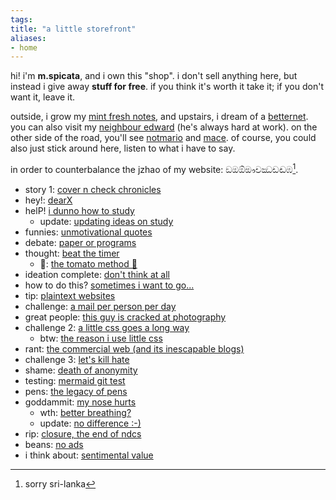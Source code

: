 ```yaml
---
tags: 
title: "a little storefront"
aliases:
- home
---
```


hi! i'm **m.spicata**, and i own this "shop". i don't sell anything here, but instead i give away **stuff for free**. if you think it's worth it take it; if you don't want it, leave it.

outside, i grow my [mint fresh notes](https://spicata.github.io/mint-fresh-notes/), and upstairs, i dream of a [betternet](https://spicata.github.io/betternet/). you can also visit my [neighbour edward](https://eddietheed.github.io/obsidiannotes-v.3/) (he's always hard at work). on the other side of the road, you'll see [notmario](https://notes.notmario.net/) and [mace](https://macesnotes.netlify.app/). of course, you could also just stick around here, listen to what i have to say.

in order to counterbalance the jzhao of my website: ඞඔඕඖචඣඩඬඹ[^1].

- story 1: [cover n check chronicles](coverCheckChronicles.md)
- hey!: [dearX](dearX.md)
- helP! [i dunno how to study](iDunno)
  - update: [updating ideas on study](updatingStudyIdeas)
- funnies: [unmotivational quotes](unmotivational)
- debate: [paper or programs](paperPrograms.md)
- thought: [beat the timer](beatTheTimer.md)
    - 🍅: [the tomato method 🍅](theTomato.md)
- ideation complete: [don't think at all](dontThink.md)
- how to do this? [sometimes i want to go...](sometimesWant.md)
- tip: [plaintext websites](textWebsites.md)
- challenge: [a mail per person per day](oneMail.md)
- great people: [this guy is cracked at photography](https://www.curious-creature.com/)
- challenge 2: [a little css goes a long way](littleCSS.md)
    - btw: [the reason i use little css](noCSS.md)
- rant: [the commercial web (and its inescapable blogs)](commericalWeb.md)
- challenge 3: [let's kill hate](killHate.md)
- shame: [death of anonymity](deathOfAnonymous.md)
- testing: [mermaid git test](mermaidGit.md)
- pens: [the legacy of pens](penLegacy.md)
- goddammit: [my nose hurts](ouchNose.md)
    - wth: [better breathing?](betterBreathing.md)
    - update: [no difference :-)](noDifference.md)
- rip: [closure, the end of ndcs](closure.md)
- beans: [no ads](noAds.md)
- i think about: [sentimental value](sentimentalValue.md)

[^1]: sorry sri-lanka